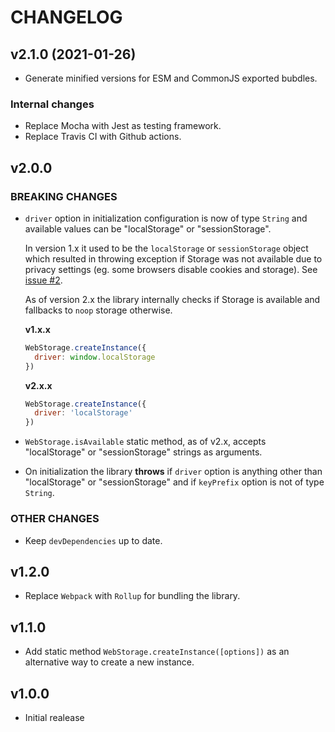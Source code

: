 # CHANGELOG

## v2.1.0 (2021-01-26)

- Generate minified versions for ESM and CommonJS exported bubdles.

### Internal changes

- Replace Mocha with Jest as testing framework.
- Replace Travis CI with Github actions.

## v2.0.0

### BREAKING CHANGES

- `driver` option in initialization configuration is now of type `String` and available values can be "localStorage" or "sessionStorage".

  In version 1.x it used to be the `localStorage` or `sessionStorage` object which resulted in throwing exception if Storage was not available due to privacy settings (eg. some browsers disable cookies and storage). See [issue #2](https://github.com/georapbox/web-storage/issues/2).

  As of version 2.x the library internally checks if Storage is available and fallbacks to `noop` storage otherwise.

  **v1.x.x**  
  ```js
  WebStorage.createInstance({
    driver: window.localStorage
  })
  ```

  **v2.x.x**  
  ```js
  WebStorage.createInstance({
    driver: 'localStorage'
  })
  ```
- `WebStorage.isAvailable` static method, as of v2.x, accepts "localStorage" or "sessionStorage" strings as arguments.
- On initialization the library **throws** if `driver` option is anything other than "localStorage" or "sessionStorage" and if `keyPrefix` option is not of type `String`.

### OTHER CHANGES

- Keep `devDependencies` up to date.

## v1.2.0
- Replace `Webpack` with `Rollup` for bundling the library.

## v1.1.0
- Add static method `WebStorage.createInstance([options])` as an alternative way to create a new instance.

## v1.0.0
- Initial realease
